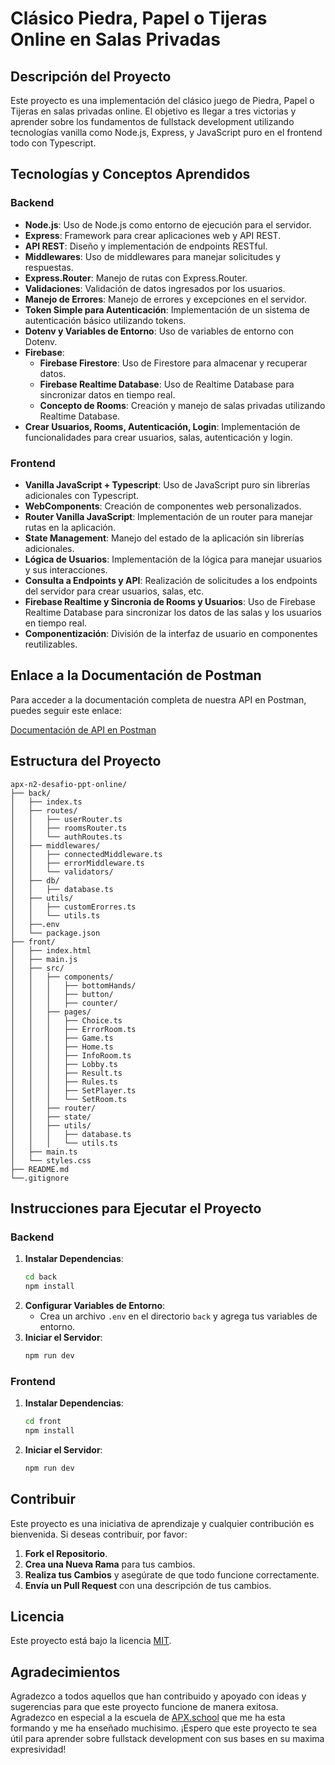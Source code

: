 # Clásico Piedra, Papel o Tijeras Online en Salas Privadas

## Descripción del Proyecto

Este proyecto es una implementación del clásico juego de Piedra, Papel o Tijeras en salas privadas online. El objetivo es llegar a tres victorias y aprender sobre los fundamentos de fullstack development utilizando tecnologías vanilla como Node.js, Express, y JavaScript puro en el frontend todo con Typescript.

## Tecnologías y Conceptos Aprendidos

### Backend

- **Node.js**: Uso de Node.js como entorno de ejecución para el servidor.
- **Express**: Framework para crear aplicaciones web y API REST.
- **API REST**: Diseño y implementación de endpoints RESTful.
- **Middlewares**: Uso de middlewares para manejar solicitudes y respuestas.
- **Express.Router**: Manejo de rutas con Express.Router.
- **Validaciones**: Validación de datos ingresados por los usuarios.
- **Manejo de Errores**: Manejo de errores y excepciones en el servidor.
- **Token Simple para Autenticación**: Implementación de un sistema de autenticación básico utilizando tokens.
- **Dotenv y Variables de Entorno**: Uso de variables de entorno con Dotenv.
- **Firebase**:
  - **Firebase Firestore**: Uso de Firestore para almacenar y recuperar datos.
  - **Firebase Realtime Database**: Uso de Realtime Database para sincronizar datos en tiempo real.
  - **Concepto de Rooms**: Creación y manejo de salas privadas utilizando Realtime Database.
- **Crear Usuarios, Rooms, Autenticación, Login**: Implementación de funcionalidades para crear usuarios, salas, autenticación y login.

### Frontend

- **Vanilla JavaScript + Typescript**: Uso de JavaScript puro sin librerías adicionales con Typescript.
- **WebComponents**: Creación de componentes web personalizados.
- **Router Vanilla JavaScript**: Implementación de un router para manejar rutas en la aplicación.
- **State Management**: Manejo del estado de la aplicación sin librerías adicionales.
- **Lógica de Usuarios**: Implementación de la lógica para manejar usuarios y sus interacciones.
- **Consulta a Endpoints y API**: Realización de solicitudes a los endpoints del servidor para crear usuarios, salas, etc.
- **Firebase Realtime y Sincronia de Rooms y Usuarios**: Uso de Firebase Realtime Database para sincronizar los datos de las salas y los usuarios en tiempo real.
- **Componentización**: División de la interfaz de usuario en componentes reutilizables.

## Enlace a la Documentación de Postman

Para acceder a la documentación completa de nuestra API en Postman, puedes seguir este enlace:

[Documentación de API en Postman](https://www.postman.com/lucasfrezzini/ppt-online/collection/krlw46p/ppt-online-api)

## Estructura del Proyecto

```plaintext
apx-n2-desafio-ppt-online/
├── back/
│   ├── index.ts
│   ├── routes/
│   │   ├── userRouter.ts
│   │   ├── roomsRouter.ts
│   │   └── authRoutes.ts
│   ├── middlewares/
│   │   ├── connectedMiddleware.ts
│   │   ├── errorMiddleware.ts
│   │   └── validators/
│   ├── db/
│   │   ├── database.ts
│   ├── utils/
│   │   ├── customErorres.ts
│   │   └── utils.ts
│   ├──.env
│   └── package.json
├── front/
│   ├── index.html
│   ├── main.js
│   ├── src/
│   │   ├── components/
│   │   │   ├── bottomHands/
│   │   │   ├── button/
│   │   │   ├── counter/
│   │   ├── pages/
│   │   │   ├── Choice.ts
│   │   │   ├── ErrorRoom.ts
│   │   │   ├── Game.ts
│   │   │   ├── Home.ts
│   │   │   ├── InfoRoom.ts
│   │   │   ├── Lobby.ts
│   │   │   ├── Result.ts
│   │   │   ├── Rules.ts
│   │   │   ├── SetPlayer.ts
│   │   │   └── SetRoom.ts
│   │   ├── router/
│   │   ├── state/
│   │   ├── utils/
│   │   │   ├── database.ts
│   │   │   └── utils.ts
│   ├── main.ts
│   └── styles.css
├── README.md
└──.gitignore
```

## Instrucciones para Ejecutar el Proyecto

### Backend

1. **Instalar Dependencias**:
   ```bash
   cd back
   npm install
   ```
2. **Configurar Variables de Entorno**:
   - Crea un archivo `.env` en el directorio `back` y agrega tus variables de entorno.
3. **Iniciar el Servidor**:
   ```bash
   npm run dev
   ```

### Frontend

1. **Instalar Dependencias**:
   ```bash
   cd front
   npm install
   ```
2. **Iniciar el Servidor**:
   ```bash
   npm run dev
   ```

## Contribuir

Este proyecto es una iniciativa de aprendizaje y cualquier contribución es bienvenida. Si deseas contribuir, por favor:

1. **Fork el Repositorio**.
2. **Crea una Nueva Rama** para tus cambios.
3. **Realiza tus Cambios** y asegúrate de que todo funcione correctamente.
4. **Envía un Pull Request** con una descripción de tus cambios.

## Licencia

Este proyecto está bajo la licencia [MIT](https://opensource.org/licenses/MIT).

## Agradecimientos

Agradezco a todos aquellos que han contribuido y apoyado con ideas y sugerencias para que este proyecto funcione de manera exitosa. Agradezco en especial a la escuela de [APX.school](https://apx.school) que me ha esta formando y me ha enseñado muchisimo. ¡Espero que este proyecto te sea útil para aprender sobre fullstack development con sus bases en su maxima expresividad!
